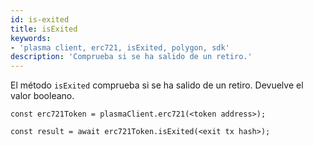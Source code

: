 ```yaml
---
id: is-exited
title: isExited
keywords:
- 'plasma client, erc721, isExited, polygon, sdk'
description: 'Comprueba si se ha salido de un retiro.'
---
```


El método `isExited` comprueba si se ha salido de un retiro. Devuelve el valor booleano.

```
const erc721Token = plasmaClient.erc721(<token address>);

const result = await erc721Token.isExited(<exit tx hash>);

```
